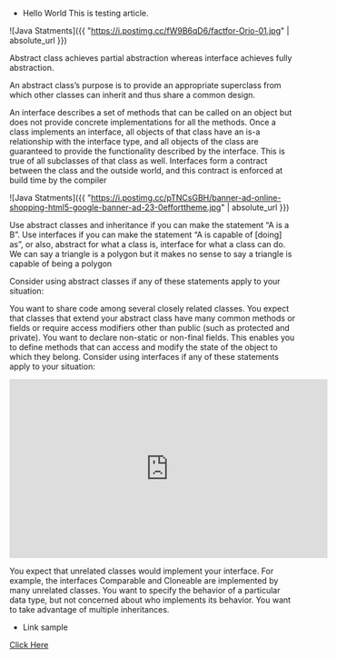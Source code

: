 * Hello World This is testing article.

![Java Statments]({{ "https://i.postimg.cc/fW9B6qD6/factfor-Orio-01.jpg" | absolute_url }})

Abstract class achieves partial abstraction whereas interface achieves fully abstraction.

An abstract class’s purpose is to provide an appropriate superclass from which other classes can inherit and thus share a common design.

An interface describes a set of methods that can be called on an object but does not provide concrete implementations for all the methods. Once a class implements an interface, all objects of that class have an is-a relationship with the interface type, and all objects of the class are guaranteed to provide the functionality described by the interface. This is true of all subclasses of that class as well. Interfaces form a contract between the class and the outside world, and this contract is enforced at build time by the compiler

![Java Statments]({{ "https://i.postimg.cc/pTNCsGBH/banner-ad-online-shopping-html5-google-banner-ad-23-0efforttheme.jpg" | absolute_url }})

Use abstract classes and inheritance if you can make the statement “A is a B”. Use interfaces if you can make the statement “A is capable of [doing] as”, or also, abstract for what a class is, interface for what a class can do. We can say a triangle is a polygon but it makes no sense to say a triangle is capable of being a polygon

Consider using abstract classes if any of these statements apply to your situation:

You want to share code among several closely related classes.
You expect that classes that extend your abstract class have many common methods or fields or require access modifiers other than public (such as protected and private).
You want to declare non-static or non-final fields. This enables you to define methods that can access and modify the state of the object to which they belong.
Consider using interfaces if any of these statements apply to your situation:

<iframe width="560" height="315" src="https://www.youtube.com/embed/2nY2BoXNQoA" frameborder="0" allow="accelerometer; autoplay; encrypted-media; gyroscope; picture-in-picture" allowfullscreen></iframe>

You expect that unrelated classes would implement your interface. For example, the interfaces Comparable and Cloneable are implemented by many unrelated classes.
You want to specify the behavior of a particular data type, but not concerned about who implements its behavior.
You want to take advantage of multiple inheritances.

* Link sample 

<a href="https://techbase.software">Click Here</a>
